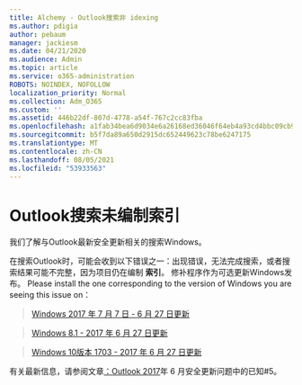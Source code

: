 ```yaml
---
title: Alchemy - Outlook搜索非 idexing
ms.author: pdigia
author: pebaum
manager: jackiesm
ms.date: 04/21/2020
ms.audience: Admin
ms.topic: article
ms.service: o365-administration
ROBOTS: NOINDEX, NOFOLLOW
localization_priority: Normal
ms.collection: Adm_O365
ms.custom: ''
ms.assetid: 446b22df-807d-4778-a54f-767c2cc83fba
ms.openlocfilehash: a1fab34bea6d9034e6a26168ed36046f64eb4a93cd4bbc09cb94a60c85f5585d
ms.sourcegitcommit: b5f7da89a650d2915dc652449623c78be6247175
ms.translationtype: MT
ms.contentlocale: zh-CN
ms.lasthandoff: 08/05/2021
ms.locfileid: "53933563"
---
```

# <a name="outlook-search-not-indexing"></a>Outlook搜索未编制索引

我们了解与Outlook最新安全更新相关的搜索Windows。
  
在搜索Outlook时，可能会收到以下错误之一：出现错误，无法完成搜索，或者搜索结果可能不完整，因为项目仍在编制 **索引**。 修补程序作为可选更新Windows发布。 Please install the one corresponding to the version of Windows you are seeing this issue on： 
  
> [Windows 2017 年 7 月 7 日 - 6 月 27 日更新](https://support.microsoft.com/topic/june-27-2017-kb4022168-preview-of-monthly-rollup-b8e847d5-3b84-367e-4dcb-cc7a25f06d40)
    
> [Windows 8.1 - 2017 年 6 月 27 日更新](https://support.microsoft.com/topic/june-27-2017-kb4022720-preview-of-monthly-rollup-b98970bb-6f11-46c3-8681-a6b85d5d8eb4)
    
> [Windows 10版本 1703 - 2017 年 6 月 27 日更新](https://support.microsoft.com/topic/compatibility-update-for-upgrading-to-windows-10-version-1703-june-27-2017-32a45f84-19d8-2535-029c-d083b5f6765e)
    
有关最新信息，请参阅文章[：Outlook 2017](https://support.office.com/article/Outlook-known-issues-in-the-June-2017-security-updates-3F6DBFFD-8505-492D-B19F-B3B89369ED9B.aspx)年 6 月安全更新问题中的已知#5。 
  

